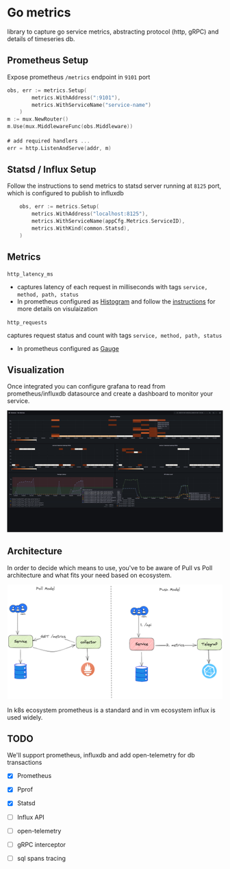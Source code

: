 # Go metrics

library to capture go service metrics, abstracting protocol (http, gRPC) and details of timeseries db.


## Prometheus Setup

Expose prometheus `/metrics` endpoint in `9101` port

```go
obs, err := metrics.Setup(
	    metrics.WithAddress(":9101"),
        metrics.WithServiceName("service-name")
    )
m := mux.NewRouter()
m.Use(mux.MiddlewareFunc(obs.Middleware))

# add required handlers ... 
err = http.ListenAndServe(addr, m)
```

## Statsd / Influx Setup

Follow the instructions to send metrics to statsd server running at `8125` port, which is configured to publish to influxdb

```go
	obs, err := metrics.Setup(
		metrics.WithAddress("localhost:8125"),
		metrics.WithServiceName(appCfg.Metrics.ServiceID),
		metrics.WithKind(common.Statsd),
	)
```

## **Metrics**
`http_latency_ms`
- captures latency of each request in milliseconds with tags `service, method, path, status`
- In prometheus configured as [Histogram](https://prometheus.io/docs/concepts/metric_types/#histogram) and follow the [instructions](https://prometheus.io/docs/practices/histograms/) for more details on visulaization 

`http_requests`

captures request status and count with tags `service, method, path, status`
- In prometheus configured as [Gauge](https://prometheus.io/docs/concepts/metric_types/#gauge)

## Visualization

Once integrated you can configure grafana to read from prometheus/influxdb datasource and create a dashboard to monitor your service.

![service dashboard](./assets/service_dashboard.png)
## Architecture 

In order to decide which means to use, you've to be aware of Pull vs Poll architecture and what fits your need based on ecosystem.

![pull vs poll](./assets/pull_vs_poll_metrics.png)


In k8s ecosystem prometheus is a standard and in vm ecosystem influx is used widely.


## TODO

We'll support prometheus, influxdb and add open-telemetry for db transactions

- [x] Prometheus
- [x] Pprof
- [x] Statsd
- [ ] Influx API
- [ ] open-telemetry
- [ ] gRPC interceptor
- [ ] sql spans tracing

